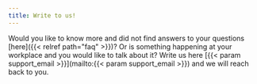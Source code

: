 ```yaml
---
title: Write to us!
---
```

Would you like to know more and did not find answers to your questions [here]({{< relref path="faq" >}})? Or is something happening at your workplace and you would like to talk about it? Write us here [{{< param support_email >}}](mailto:{{< param support_email >}}) and we will reach back to you.
